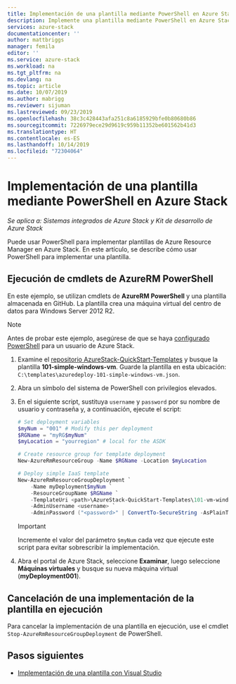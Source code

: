```yaml
---
title: Implementación de una plantilla mediante PowerShell en Azure Stack | Microsoft Docs
description: Implemente una plantilla mediante PowerShell en Azure Stack.
services: azure-stack
documentationcenter: ''
author: mattbriggs
manager: femila
editor: ''
ms.service: azure-stack
ms.workload: na
ms.tgt_pltfrm: na
ms.devlang: na
ms.topic: article
ms.date: 10/07/2019
ms.author: mabrigg
ms.reviewer: sijuman
ms.lastreviewed: 09/23/2019
ms.openlocfilehash: 38c3c428443afa251c8a6185929bfe0b80680b86
ms.sourcegitcommit: 7226979ece29d9619c959b11352be601562b41d3
ms.translationtype: HT
ms.contentlocale: es-ES
ms.lasthandoff: 10/14/2019
ms.locfileid: "72304064"
---
```

# <a name="deploy-a-template-using-powershell-in-azure-stack"></a>Implementación de una plantilla mediante PowerShell en Azure Stack

*Se aplica a: Sistemas integrados de Azure Stack y Kit de desarrollo de Azure Stack*

Puede usar PowerShell para implementar plantillas de Azure Resource Manager en Azure Stack. En este artículo, se describe cómo usar PowerShell para implementar una plantilla.

## <a name="run-azurerm-powershell-cmdlets"></a>Ejecución de cmdlets de AzureRM PowerShell

En este ejemplo, se utilizan cmdlets de **AzureRM PowerShell** y una plantilla almacenada en GitHub. La plantilla crea una máquina virtual del centro de datos para Windows Server 2012 R2.

>[!NOTE]
> Antes de probar este ejemplo, asegúrese de que se haya [configurado PowerShell](azure-stack-powershell-configure-user.md) para un usuario de Azure Stack.

1. Examine el [repositorio AzureStack-QuickStart-Templates](https://aka.ms/AzureStackGitHub) y busque la plantilla **101-simple-windows-vm**. Guarde la plantilla en esta ubicación: `C:\templates\azuredeploy-101-simple-windows-vm.json`.
2. Abra un símbolo del sistema de PowerShell con privilegios elevados.
3. En el siguiente script, sustituya `username` y `password` por su nombre de usuario y contraseña y, a continuación, ejecute el script:

    ```powershell
    # Set deployment variables
    $myNum = "001" # Modify this per deployment
    $RGName = "myRG$myNum"
    $myLocation = "yourregion" # local for the ASDK

    # Create resource group for template deployment
    New-AzureRmResourceGroup -Name $RGName -Location $myLocation

    # Deploy simple IaaS template
    New-AzureRmResourceGroupDeployment `
        -Name myDeployment$myNum `
        -ResourceGroupName $RGName `
        -TemplateUri <path>\AzureStack-QuickStart-Templates\101-vm-windows-create\azuredeploy.json `
        -AdminUsername <username> `
        -AdminPassword ("<password>" | ConvertTo-SecureString -AsPlainText -Force)
    ```

    >[!IMPORTANT]
    > Incremente el valor del parámetro `$myNum` cada vez que ejecute este script para evitar sobrescribir la implementación.

4. Abra el portal de Azure Stack, seleccione **Examinar**, luego seleccione **Máquinas virtuales** y busque su nueva máquina virtual (**myDeployment001**).

## <a name="cancel-a-running-template-deployment"></a>Cancelación de una implementación de la plantilla en ejecución

Para cancelar la implementación de una plantilla en ejecución, use el cmdlet `Stop-AzureRmResourceGroupDeployment` de PowerShell.

## <a name="next-steps"></a>Pasos siguientes

- [Implementación de una plantilla con Visual Studio](azure-stack-deploy-template-visual-studio.md)

